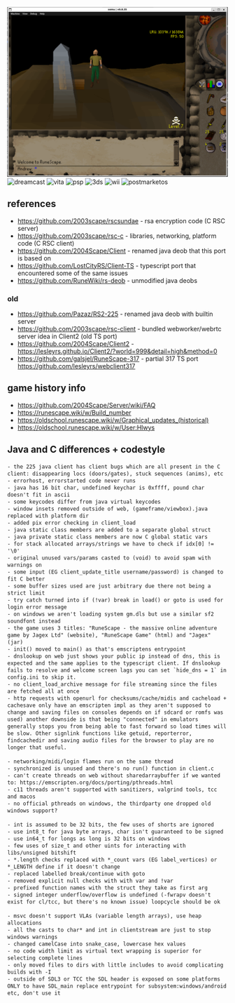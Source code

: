 ![xbox](xbox.png)
![dreamcast](dreamcast.png)
![vita](vita.png)
![psp](psp.jpg)
![3ds](3ds.png)
![wii](wii.png)
![postmarketos](postmarketos.png)

## references
* https://github.com/2003scape/rscsundae - rsa encryption code (C RSC server)
* https://github.com/2003scape/rsc-c - libraries, networking, platform code (C RSC client)
* https://github.com/2004Scape/Client - renamed java deob that this port is based on
* https://github.com/LostCityRS/Client-TS - typescript port that encountered some of the same issues
* https://github.com/RuneWiki/rs-deob - unmodified java deobs

### old
* https://github.com/Pazaz/RS2-225 - renamed java deob with builtin server
* https://github.com/2003scape/rsc-client - bundled webworker/webrtc server idea in Client2 (old TS port)
* https://github.com/2004Scape/Client2 - https://lesleyrs.github.io/Client2/?world=999&detail=high&method=0
* https://github.com/galsjel/RuneScape-317 - partial 317 TS port https://github.com/lesleyrs/webclient317

## game history info
* https://github.com/2004Scape/Server/wiki/FAQ
* https://runescape.wiki/w/Build_number
* https://oldschool.runescape.wiki/w/Graphical_updates_(historical)
* https://oldschool.runescape.wiki/w/User:Hlwys

## Java and C differences + codestyle
```
- the 225 java client has client bugs which are all present in the C client: disappearing locs (doors/gates), stuck sequences (anims), etc
- errorhost, errorstarted code never runs
- java has 16 bit char, undefined keychar is 0xffff, pound char doesn't fit in ascii
- some keycodes differ from java virtual keycodes
- window insets removed outside of web, (gameframe/viewbox).java replaced with platform dir
- added pix error checking in client_load
- java static class members are added to a separate global struct
- java private static class members are now C global static vars
- for stack allocated arrays/strings we have to check if idx[0] != '\0'
- original unused vars/params casted to (void) to avoid spam with warnings on
- some input (EG client_update_title username/password) is changed to fit C better
- some buffer sizes used are just arbitrary due there not being a strict limit
- try catch turned into if (!var) break in load() or goto is used for login error message
- on windows we aren't loading system gm.dls but use a similar sf2 soundfont instead
- the game uses 3 titles: "RuneScape - the massive online adventure game by Jagex Ltd" (website), "RuneScape Game" (html) and "Jagex" (jar)
- init() moved to main() as that's emscriptens entrypoint
- dnslookup on web just shows your public ip instead of dns, this is expected and the same applies to the typescript client. If dnslookup fails to resolve and welcome screen lags you can set `hide_dns = 1` in config.ini to skip it.
- no client_load_archive message for file streaming since the files are fetched all at once
- http requests with openurl for checksums/cache/midis and cacheload + cachesave only have an emscripten impl as they aren't supposed to change and saving files on consoles depends on if sdcard or romfs was used) another downside is that being "connected" in emulators generally stops you from being able to fast forward so load times will be slow. Other signlink functions like getuid, reporterror, findcachedir and saving audio files for the browser to play are no longer that useful.

- networking/midi/login flames run on the same thread
- synchronized is unused and there's no run() function in client.c
- can't create threads on web without sharedarraybuffer if we wanted to: https://emscripten.org/docs/porting/pthreads.html
- c11 threads aren't supported with sanitizers, valgrind tools, tcc and macos
- no official pthreads on windows, the thirdparty one dropped old windows support?

- int is assumed to be 32 bits, the few uses of shorts are ignored
- use int8_t for java byte arrays, char isn't guaranteed to be signed
- use in64_t for longs as long is 32 bits on windows
- few uses of size_t and other uints for interacting with libs/unsigned bitshift
- *.length checks replaced with *_count vars (EG label_vertices) or *_LENGTH define if it doesn't change
- replaced labelled break/continue with goto
- removed explicit null checks with with var and !var
- prefixed function names with the struct they take as first arg
- signed integer underflow/overflow is undefined (-fwrapv doesn't exist for cl/tcc, but there's no known issue) loopcycle should be ok

- msvc doesn't support VLAs (variable length arrays), use heap allocations
- all the casts to char* and int in clientstream are just to stop windows warnings
- changed camelCase into snake_case, lowercase hex values
- no code width limit as virtual text wrapping is superior for selecting complete lines
- only moved files to dirs with little includes to avoid complicating builds with -I
- outside of SDL3 or TCC the SDL header is exposed on some platforms ONLY to have SDL_main replace entrypoint for subsystem:windows/android etc, don't use it
```
